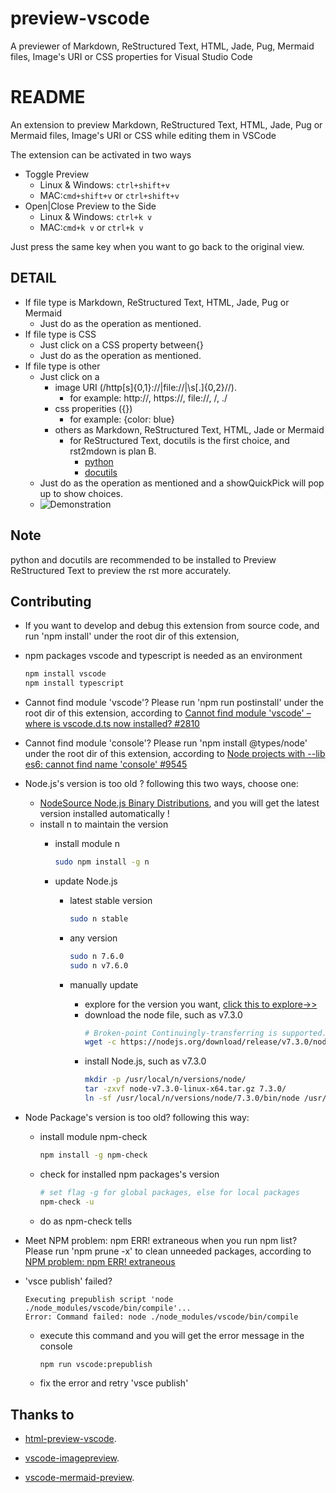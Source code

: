 # preview-vscode

A previewer of Markdown, ReStructured Text, HTML, Jade, Pug, Mermaid files, Image's URI or CSS properties for Visual Studio Code

# README

An extension to preview Markdown, ReStructured Text, HTML, Jade, Pug or Mermaid files, Image's URI or CSS while editing them in VSCode

The extension can be activated in two ways

* Toggle Preview
    - Linux & Windows: `ctrl+shift+v`
    - MAC:`cmd+shift+v` or `ctrl+shift+v`
* Open|Close Preview to the Side
    - Linux & Windows: `ctrl+k v`
    - MAC:`cmd+k v` or `ctrl+k v`

Just press the same key when you want to go back to the original view.

## DETAIL

+ If file type is Markdown, ReStructured Text, HTML, Jade, Pug or Mermaid
    - Just do as the operation as mentioned.
+ If file type is CSS
    - Just click on a CSS property between{}
    - Just do as the operation as mentioned.
+ If file type is other
    - Just click on a 
        * image URI (/http[s]{0,1}:\/\/|file:\/\/|\s[\.]{0,2}\//).
            * for example: http://, https://, file://, /, ./
        * css properities ({})
            * for example: {color: blue}
        * others as Markdown, ReStructured Text, HTML, Jade or Mermaid
            * for ReStructured Text, docutils is the first choice, and rst2mdown is plan B.
                * [python](https://www.python.org/)
                * [docutils](http://docutils.sourceforge.net/)
    - Just do as the operation as mentioned and a showQuickPick will pop up to show choices.
    - ![Demonstration](images/demonstration.gif)

## Note

python and docutils are recommended to be installed to Preview ReStructured Text to preview the rst more accurately.

## Contributing

+ If you want to develop and debug this extension from source code, and run 'npm install' under the root dir of this extension,

+ npm packages vscode and typescript is needed as an environment
    ```bash
    npm install vscode
    npm install typescript
    ```

+ Cannot find module 'vscode'? Please run 'npm run postinstall' under the root dir of this extension,
according to [Cannot find module 'vscode' – where is vscode.d.ts now installed? #2810](https://github.com/Microsoft/vscode/issues/2810)

+ Cannot find module 'console'? Please run 'npm install @types/node' under the root dir of this extension,
according to [Node projects with --lib es6: cannot find name 'console' #9545](https://github.com/Microsoft/TypeScript/issues/9545)

+ Node.js's version is too old ? following this two ways, choose one:
    - [NodeSource Node.js Binary Distributions](https://github.com/nodesource/distributions), and you will get the latest version installed automatically !
    - install n to maintain the version
        * install module n

            ```bash
            sudo npm install -g n
            ```

        * update Node.js
             * latest stable version

                ```bash
                sudo n stable
                ```

             * any version

                ```bash
                sudo n 7.6.0
                sudo n v7.6.0
                ```
             * manually update
                * explore for the version you want, [click this to explore->>](https://nodejs.org/download/)
                * download the node file, such as v7.3.0
                    ```bash
                    # Broken-point Continuingly-transferring is supported.
                    wget -c https://nodejs.org/download/release/v7.3.0/node-v7.3.0-linux-x64.tar.gz
                    ```
                * install Node.js, such as v7.3.0
                    ```bash
                    mkdir -p /usr/local/n/versions/node/
                    tar -zxvf node-v7.3.0-linux-x64.tar.gz 7.3.0/
                    ln -sf /usr/local/n/versions/node/7.3.0/bin/node /usr/bin/node
                    ```
+ Node Package's version is too old? following this way:
    - install module npm-check
        ```bash
        npm install -g npm-check
        ```
    - check for installed npm packages's version
        ```bash
        # set flag -g for global packages, else for local packages
        npm-check -u
        ```
    - do as npm-check tells

+ Meet NPM problem: npm ERR! extraneous when you run npm list? Please run 'npm prune -x' to clean unneeded packages,
according to [NPM problem: npm ERR! extraneous](http://lifeonubuntu.com/npm-problem-npm-err-extraneous/)

+ 'vsce publish' failed?
    ```info
    Executing prepublish script 'node ./node_modules/vscode/bin/compile'...
    Error: Command failed: node ./node_modules/vscode/bin/compile
    ```
    - execute this command and you will get the error message in the console
        ```bash
        npm run vscode:prepublish
        ```
    - fix the error and retry 'vsce publish'

## Thanks to

+ [html-preview-vscode](https://github.com/tht13/html-preview-vscode.git).

+ [vscode-imagepreview](https://github.com/buzzfrog/vscode-imagepreview.git).

+ [vscode-mermaid-preview](https://github.com/vstirbu/vscode-mermaid-preview.git).